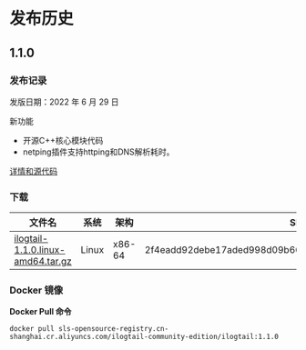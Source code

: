 # 发布历史

## 1.1.0
### 发布记录
发版日期：2022 年 6 月 29 日

新功能
* 开源C++核心模块代码
* netping插件支持httping和DNS解析耗时。

[详情和源代码](https://github.com/alibaba/ilogtail/blob/main/changes/v1.1.0.md)

### 下载

| 文件名                          | 系统    | 架构   | SHA256 校验码 |
| --------------------------------- | ----- | ------ | ---------------------------------------------------------------- |
| [ilogtail-1.1.0.linux-amd64.tar.gz](https://ilogtail-community-edition.oss-cn-shanghai.aliyuncs.com/1.1.0/ilogtail-1.1.0.linux-amd64.tar.gz) | Linux | x86-64 | 2f4eadd92debe17aded998d09b6631db595f5f5aec9c8ed6001270b1932cad7d |

### Docker 镜像

**Docker Pull 命令**

```
docker pull sls-opensource-registry.cn-shanghai.cr.aliyuncs.com/ilogtail-community-edition/ilogtail:1.1.0
```
